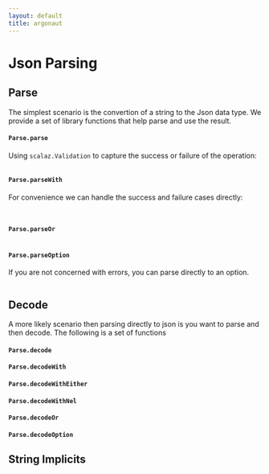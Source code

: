 ```yaml
---
layout: default
title: argonaut
---
```


<div id="main">

<script type="text/javascript">
  examples([
    'ParseValidation',
    'ParseWithSuccess',
    'ParseWithFailure',
    'ParseOr',
    'ParseOption'
  ]);
</script>

<h1>Json Parsing</h1>

<div id="content">

<h2>Parse</h2>

<p>
The simplest scenario is the convertion of a string to the Json data type.
We provide a set of library functions that help parse and use the result.
</p>

<h4><code>Parse.parse</code></h4>

<p>
Using <code>scalaz.Validation</code> to capture the success or failure of the operation:
</p>

<pre class="prettyprint lang-scala linenums" id="example_ParseValidation">
</pre>

<h4><code>Parse.parseWith</code></h4>

<p>
For convenience we can handle the success and failure cases directly:
</p>

<pre class="prettyprint lang-scala linenums" id="example_ParseWithSuccess">
</pre>

<pre class="prettyprint lang-scala linenums" id="example_ParseWithFailure">
</pre>

<h4><code>Parse.parseOr</code></h4>

<pre class="prettyprint lang-scala linenums" id="example_ParseOr">
</pre>

<h4><code>Parse.parseOption</code></h4>

<p>
If you are not concerned with errors, you can parse directly to an option.
</p>

<pre class="prettyprint lang-scala linenums" id="example_ParseOption">
</pre>


<h2>Decode</h2>

<p>
A more likely scenario then parsing directly to json
is you want to parse and then decode. The following
is a set of functions
</p>

<h4><code>Parse.decode</code></h4>


<h4><code>Parse.decodeWith</code></h4>

<h4><code>Parse.decodeWithEither</code></h4>

<h4><code>Parse.decodeWithNel</code></h4>

<h4><code>Parse.decodeOr</code></h4>

<h4><code>Parse.decodeOption</code></h4>

<p>
</p>


<h2>String Implicits</h2>

<p>
</p>

</div>



</div>
